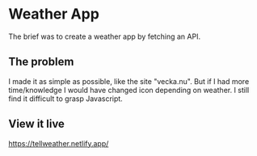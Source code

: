 # Weather App

The brief was to create a weather app by fetching an API. 

## The problem

I made it as simple as possible, like the site "vecka.nu". But if I had more time/knowledge I would have changed icon depending on weather. I still find it difficult to grasp Javascript. 

## View it live
https://tellweather.netlify.app/

